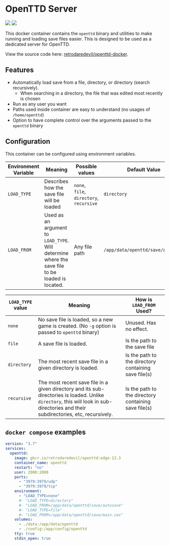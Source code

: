 # OpenTTD Server

[![](https://img.shields.io/badge/Docker%20Image-retrodaredevil/openttd-blue)](https://github.com/retrodaredevil/openttd-docker/pkgs/container/openttd)
[![](https://img.shields.io/github/stars/retrodaredevil/openttd-docker.svg?style=social)](https://github.com/retrodaredevil/openttd-docker/stargazers)

This docker container contains the `openttd` binary and utilities to make running and loading save files easier.
This is designed to be used as a dedicated server for OpenTTD.

View the source code here: [retrodaredevil/openttd-docker](https://github.com/retrodaredevil/openttd-docker).

## Features
* Automatically load save from a file, directory, or directory (search recursively).
  * When searching in a directory, the file that was edited most recently is chosen
* Run as any user you want
* Paths used inside container are easy to understand (no usages of `/home/openttd`)
* Option to have complete control over the arguments passed to the `openttd` binary

## Configuration

This container can be configured using environment variables.

| Environment Variable | Meaning                                                                                         | Possible values                          | Default Value                     |
|----------------------|-------------------------------------------------------------------------------------------------|------------------------------------------|-----------------------------------|
| `LOAD_TYPE`          | Describes how the save file will be loaded                                                      | `none`, `file`, `directory`, `recursive` | `directory`                       |
| `LOAD_FROM`          | Used as an argument to `LOAD_TYPE`. Will determine where the save file to be loaded is located. | Any file path                            | `/app/data/openttd/save/autosave` |

| `LOAD_TYPE` value | Meaning                                                                                                                                                                             | How is `LOAD_FROM` Used?                             |
|-------------------|-------------------------------------------------------------------------------------------------------------------------------------------------------------------------------------|------------------------------------------------------|
| `none`            | No save file is loaded, so a new game is created. (No `-g` option is passed to `openttd` binary)                                                                                    | Unused. Has no effect.                               |
| `file`            | A save file is loaded.                                                                                                                                                              | Is the path to the save file                         |
| `directory`       | The most recent save file in a given directory is loaded.                                                                                                                           | Is the path to the directory containing save file(s) |
| `recursive`       | The most recent save file in a given directory and its sub-directories is loaded. Unlike `directory`, this will look in sub-directories and their subdirectories, etc, recursively. | Is the path to the directory containing save file(s) |

## `docker compose` examples

```yaml
version: "3.7"
services:
  openttd:
    image: ghcr.io/retrodaredevil/openttd:edge-13.3
    container_name: openttd
    restart: "no"
    user: 2000:2000
    ports:
      - "3979:3979/udp"
      - "3979:3979/tcp"
    environment:
      - "LOAD_TYPE=none"
      #- "LOAD_TYPE=directory"
      #- "LOAD_FROM=/app/data/openttd/save/autosave"
      #- "LOAD_TYPE=file"
      #- "LOAD_FROM=/app/data/openttd/save/main.sav"
    volumes:
      - ./data:/app/data/openttd
      - ./config:/app/config/openttd
    tty: true
    stdin_open: true
```
